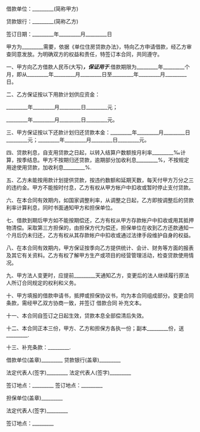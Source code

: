 
 


借款单位：_________(简称甲方)


贷款银行：_________(简称乙方)


签订日期：_________年_________月_________日


甲方为_________需要，依据《单位住房贷款办法》，特向乙方申请借款，经乙方审查同意发放。为明确双方的权益和责任，特签订本合同，共同遵守。


一、甲方向乙方借款人民币(大写)_________，保证用于_________.借款期限为_________年_________个月，即从_________年_________月_________日至_________年_________月_________日。


二、乙方保证按以下用款计划供应资金：


_________年_________月_________日_________元；


_________年_________月_________日_________元。


三、甲方保证按以下还款计划归还贷款本金：_________年_________月_________日_________元；_________年_________月_________日_________元。


四、贷款利息，自支用贷款之日起，以转入结算户数额按月利率_________‰计算，按季结息。甲方不按期归还贷款，逾期部分加收利息_________%，不按规定用途使用贷款，加收利息_________%.


五、乙方未能按用款计划提供贷款，按违约数额和延期天数，每天付甲方万分之三的违约金。甲方不能按时付息，乙方有权从甲方帐户中扣收或暂时停止支付贷款。


六、在本合同有效期内，如国家调整利率，从调整之日起，乙方即按调整后的贷款利率计算利息，同时书面通知甲方和担保单位。


七、借款到期后甲方如不能按期偿还，乙方有权从甲方存款帐户中扣收或用其抵押物清偿。采取第三方担保的，由担保方代为偿还，担保单位在收到乙方还款通知一个月后仍未归还，乙方有权从其存款帐户中扣收或通过法律手段维护自身的权益。


八、在本合同有效期内，甲方保证按季向乙方提供统计、会计、财务等方面的报表及其它有关资料。乙方有权了解甲方生产或项目的经营管理活动，检查贷款使用情况。


九、甲方法人变更时，应提前_________天通知乙方，变更后的法人继续履行原法人所订合同规定的权利和义务。


十、甲方填报的借款申请书，抵押或担保协议书，均为本合同组成部分。变更合同条款，需经甲乙双方协商一致，并签订
借款合同
补充文本。


十一、本合同自签订之日起生效，贷款本息全部偿清后失效。


十二、本合同正本三份，甲方、乙方和担保方各执一份；副本_________份，送_________.


十三、补充条款：_________.


借款单位(盖章)_________ 贷款银行(盖章)_________


法定代表人(签字)_________ 法定代表人(签字)_________


签订地点：_________ 签订地点：_________


担保单位(盖章)_________


法定代表人(签字)_________


签订地点：_________
 


 

 
 
 
 
 
  


  
 

  


  


  
 
 
 
 

